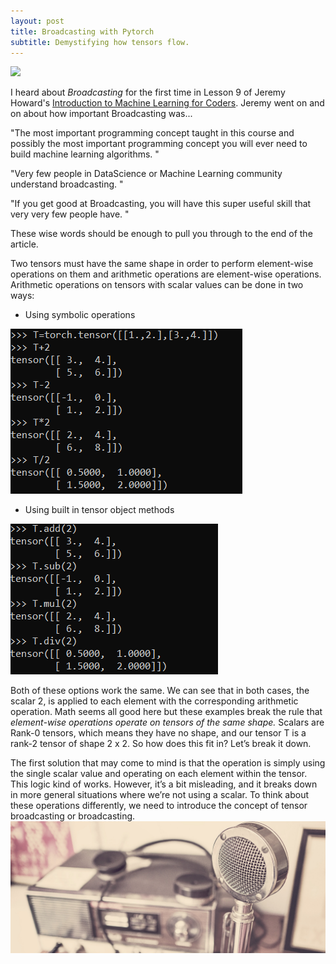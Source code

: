 ```yaml
---
layout: post
title: Broadcasting with Pytorch
subtitle: Demystifying how tensors flow.
---
```


![](https://i.ibb.co/qNkt1vw/Pytorchv-Tf.jpg)

I heard about *Broadcasting* for the first time in Lesson 9 of Jeremy Howard's [Introduction to Machine Learning for Coders](http://course18.fast.ai/ml). Jeremy went on and on about how important Broadcasting was...

"The most important programming concept taught in this course and possibly the most important programming concept you will ever need to build machine learning algorithms. "

"Very few people in DataScience or Machine Learning community understand broadcasting. "

"If you get good at Broadcasting, you will have this super useful skill that very very few people have. "

These wise words should be enough to pull you through to the end of the article.

Two tensors must have the same shape in order to perform element-wise operations on them and arithmetic operations are element-wise operations. Arithmetic operations on tensors with scalar values can be done in two ways: 

* Using symbolic operations

![](https://github.com/jidindinesh/jidindinesh.github.io/blob/master/assets/symbolic.PNG)

* Using built in tensor object methods

![](https://github.com/jidindinesh/jidindinesh.github.io/blob/master/assets/builtintensorobjmethods.PNG)

Both of these options work the same. We can see that in both cases, the scalar 2, is applied to each element with the corresponding arithmetic operation. Math seems all good here but these examples break the rule that *element-wise operations operate on tensors of the same shape.*
Scalars are Rank-0 tensors, which means they have no shape, and our tensor T is a rank-2 tensor of shape 2 x 2. So how does this fit in? Let’s break it down.

The first solution that may come to mind is that the operation is simply using the single scalar value and operating on each element within the tensor. This logic kind of works. However, it’s a bit misleading, and it breaks down in more general situations where we’re not using a scalar. To think about these operations differently, we need to introduce the concept of tensor broadcasting or broadcasting.
![](https://github.com/jidindinesh/jidindinesh.github.io/blob/master/assets/broadcasting%20microphone%20mic.jpg)
